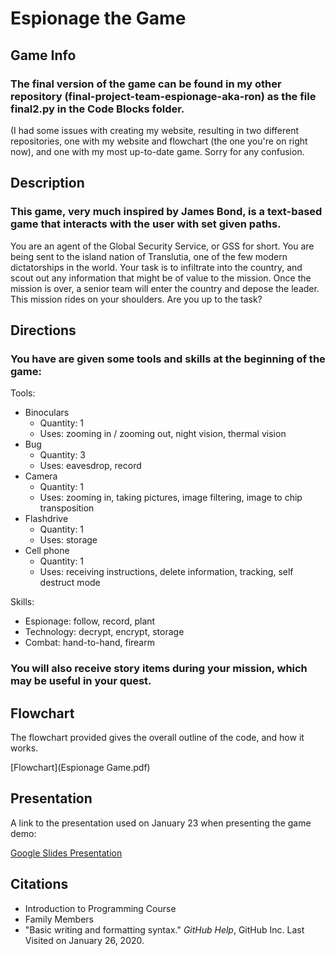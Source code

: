 # Espionage the Game

## Game Info

### The final version of the game can be found in my other repository (final-project-team-espionage-aka-ron) as the file final2.py in the Code Blocks folder.

(I had some issues with creating my website, resulting in two different repositories, one with my website and flowchart (the one you're on right now), and one with my most up-to-date game. Sorry for any confusion.

## Description

### This game, very much inspired by James Bond, is a text-based game that interacts with the user with set given paths.

You are an agent of the Global Security Service, or GSS for short.
You are being sent to the island nation of Translutia, one of the few modern dictatorships in the world.
Your task is to infiltrate into the country, and scout out any information that might be of value to the mission.
Once the mission is over, a senior team will enter the country and depose the leader.
This mission rides on your shoulders. Are you up to the task?

## Directions

### You have are given some tools and skills at the beginning of the game:

Tools:
- Binoculars
  - Quantity: 1
  - Uses: zooming in / zooming out, night vision, thermal vision
- Bug
  - Quantity: 3
  - Uses: eavesdrop, record
- Camera
  - Quantity: 1
  - Uses: zooming in, taking pictures, image filtering, image to chip transposition
- Flashdrive
  - Quantity: 1
  - Uses: storage
- Cell phone
  - Quantity: 1
  - Uses: receiving instructions, delete information, tracking, self destruct mode

Skills:
- Espionage: follow, record, plant
- Technology: decrypt, encrypt, storage
- Combat: hand-to-hand, firearm

### You will also receive story items during your mission, which may be useful in your quest.

## Flowchart

The flowchart provided gives the overall outline of the code, and how it works.

[Flowchart](Espionage Game.pdf)

## Presentation

A link to the presentation used on January 23 when presenting the game demo:

[Google Slides Presentation](https://docs.google.com/presentation/d/1eQHBji0EMlBR3ZZYGeKeEoO_4-TSMPFRbrBA9Ai_urA/edit#slide=id.p)

## Citations

- Introduction to Programming Course
- Family Members
- "Basic writing and formatting syntax." *GitHub Help*, GitHub Inc. Last Visited on January 26, 2020. 

